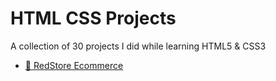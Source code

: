 # HTML CSS Projects
A collection of 30 projects I did while learning HTML5 &amp; CSS3

* [🛒 RedStore Ecommerce](/red-ecommerce-store)

